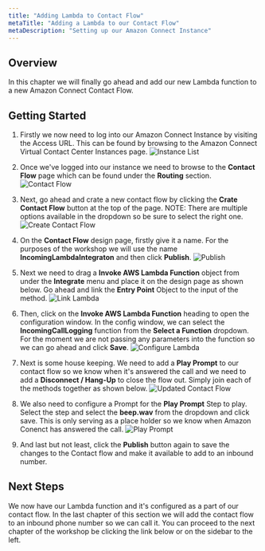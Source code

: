 ```yaml
---
title: "Adding Lambda to Contact Flow"
metaTitle: "Adding a Lambda to our Contact Flow"
metaDescription: "Setting up our Amazon Connect Instance"
---
```


## Overview
In this chapter we will finally go ahead and add our new Lambda function to a new Amazon Connect Contact Flow.

## Getting Started

1. Firstly we now need to log into our Amazon Connect Instance by visiting the Access URL. This can be found by browsing to the Amazon Connect Virtual Contact Center Instances page.
![Instance List](./CreateLambdaFunction-14.png)

2. Once we've logged into our instance we need to browse to the <b>Contact Flow</b> page which can be found under the <b>Routing</b> section. 
![Contact Flow](./CreateLambdaFunction-15.png)

3. Next, go ahead and crate a new contact flow by clicking the <b>Crate Contact Flow</b> button at the top of the page. NOTE: There are multiple options available in the dropdown so be sure to select the right one.
![Create Contact Flow](./CreateLambdaFunction-16.png)

4. On the <b>Contact Flow</b> design page, firstly give it a name. For the purposes of the workshop we will use the name <b>IncomingLambdaIntegraton</b> and then click <b>Publish</b>.
![Publish](./CreateLambdaFunction-17.png)

5. Next we need to drag a <b>Invoke AWS Lambda Function</b> object from under the <b>Integrate</b> menu and place it on the design page as shown below. Go ahead and link the <b>Entry Point</b> Object to the input of the method.
![Link Lambda](./CreateLambdaFunction-18.png)

6. Then, click on the <b>Invoke AWS Lambda Function</b> heading to open the configuration window. In the config window, we can select the <b>IncomingCallLogging</b> function from the <b>Select a Function</b> dropdown. For the moment we are not passing any parameters into the function so we can go ahead and click <b>Save</b>.
![Configure Lambda](./CreateLambdaFunction-19.png)

7. Next is some house keeping. We need to add a <b>Play Prompt</b> to our contact flow so we know when it's answered the call and we need to add a <b>Disconnect / Hang-Up</b> to close the flow out. Simply join each of the methods together as shown below.
![Updated Contact Flow](./CreateLambdaFunction-20.png)

8. We also need to configure a Prompt for the <b>Play Prompt</b> Step to play. Select the step and select the <b>beep.wav</b> from the dropdown and click save. This is only serving as a place holder so we know when Amazon Conenct has answered the call.
![Play Prompt](./CreateLambdaFunction-21.png)

9. And last but not least, click the <b>Publish</b> button again to save the changes to the Contact flow and make it available to add to an inbound number.


## Next Steps
We now have our Lambda function and it's configured as a part of our contact flow. In the last chapter of this section we will add the contact flow to an inbound phone number so we can call it. You can proceed to the next chapter of the workshop be clicking the link below or on the sidebar to the left.
